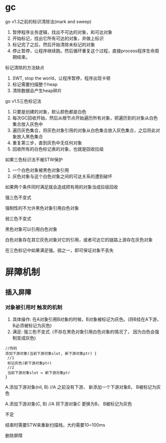 # gc

go v1.3之前的标识清除法(mark and sweep)

1. 暂停程序业务逻辑，找出不可达的对象，和可达对象
2. 开始标记，找出它所有可达的对象，并做上标识
3. 标记完了之后，然后开始清除未标记的对象
4. 停止暂停，让程序继续跑。然后循环重复这个过程，直接process程序生命周期结束。


标记清除的方法缺点

1. SWT, stop the world，让程序暂停，程序出现卡顿
2. 标记需要扫描整个heap
3. 清除数据会产生heap碎片




go v1.5三色标记法

1. 只要是创建的对象，默认颜色都是白色
2. 每次GC回收开始，然后从根节点开始遍历所有对象，把遍历到的对象从白色集合放入灰色中
3. 遍历灰色集合，将灰色对象引用的对象从白色集合放入灰色集合，之后将此对象放入黑色集合
4. 重复第三步，直到灰色中无任何对象
5. 回收所有的白色标记表的对象，也就是回收拉级


如果三色标识法不被STW保护

1. 一个白色对象被黑色对象引用
2. 灰色对象与这个白色对象之间的可达关系的遭到破坏

如果两个条件同时满足就会造成把有用的对象当成拉级回收




强三色不变式

强制性的不允许黑色对象引用白色对象




弱三色不变式

黑色对象可以引用白色对象

白色对象存在其它灰色对象对它的引用，或者可达它的链路上游存在灰色对象

在三色标记中如果满足强。弱之一，即可保证对象不丢失



# 屏障机制

## 插⼊屏障

### 对象被引⽤时 触发的机制
1. 具体操作: 在A对象引⽤B对象的时候，B对象被标记为灰⾊。(将B挂在A下游，B必须被标记为灰⾊)
2. 满⾜: 强三⾊不变式. (不存在⿊⾊对象引⽤⽩⾊对象的情况了， 因为⽩⾊会强制变成灰⾊)

```
//伪码
添加下游对象(当前下游对象slot, 新下游对象ptr) {
 //1
 标记灰⾊(新下游对象ptr)
 //2 
 当前下游对象slot = 新下游对象ptr
}
```

A.添加下游对象(nil, B) //A 之前没有下游， 新添加⼀个下游对象B， B被标记为灰⾊

A.添加下游对象(C, B) //A 将下游对象C 更换为B， B被标记为灰⾊

不⾜

结束时需要STW来重新扫描栈，⼤约需要10~100ms



删除屏障